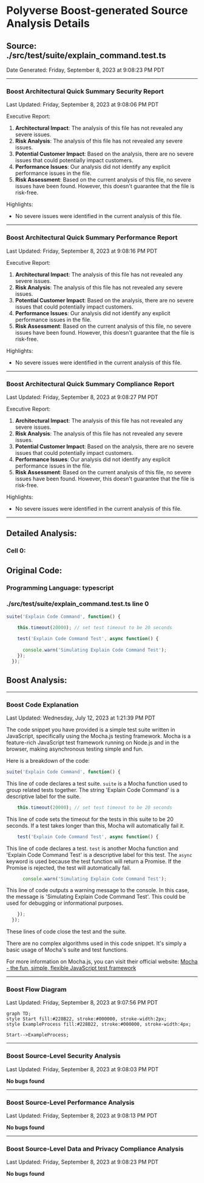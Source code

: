 # Polyverse Boost-generated Source Analysis Details

## Source: ./src/test/suite/explain_command.test.ts
Date Generated: Friday, September 8, 2023 at 9:08:23 PM PDT



---

### Boost Architectural Quick Summary Security Report

Last Updated: Friday, September 8, 2023 at 9:08:06 PM PDT


Executive Report:

1. **Architectural Impact**: The analysis of this file has not revealed any severe issues.
2. **Risk Analysis**: The analysis of this file has not revealed any severe issues.
3. **Potential Customer Impact**: Based on the analysis, there are no severe issues that could potentially impact customers.
4. **Performance Issues**: Our analysis did not identify any explicit performance issues in the file.
5. **Risk Assessment**: Based on the current analysis of this file, no severe issues have been found. However, this doesn't guarantee that the file is risk-free.

Highlights:

- No severe issues were identified in the current analysis of this file.



---

### Boost Architectural Quick Summary Performance Report

Last Updated: Friday, September 8, 2023 at 9:08:16 PM PDT


Executive Report:

1. **Architectural Impact**: The analysis of this file has not revealed any severe issues.
2. **Risk Analysis**: The analysis of this file has not revealed any severe issues.
3. **Potential Customer Impact**: Based on the analysis, there are no severe issues that could potentially impact customers.
4. **Performance Issues**: Our analysis did not identify any explicit performance issues in the file.
5. **Risk Assessment**: Based on the current analysis of this file, no severe issues have been found. However, this doesn't guarantee that the file is risk-free.

Highlights:

- No severe issues were identified in the current analysis of this file.



---

### Boost Architectural Quick Summary Compliance Report

Last Updated: Friday, September 8, 2023 at 9:08:27 PM PDT


Executive Report:

1. **Architectural Impact**: The analysis of this file has not revealed any severe issues.
2. **Risk Analysis**: The analysis of this file has not revealed any severe issues.
3. **Potential Customer Impact**: Based on the analysis, there are no severe issues that could potentially impact customers.
4. **Performance Issues**: Our analysis did not identify any explicit performance issues in the file.
5. **Risk Assessment**: Based on the current analysis of this file, no severe issues have been found. However, this doesn't guarantee that the file is risk-free.

Highlights:

- No severe issues were identified in the current analysis of this file.

---
## Detailed Analysis:

### Cell 0:
## Original Code:

### Programming Language: typescript
### ./src/test/suite/explain_command.test.ts line 0

```typescript
suite('Explain Code Command', function() {

    this.timeout(20000); // set test timeout to be 20 seconds
  
    test('Explain Code Command Test', async function() {
  
      console.warn('Simulating Explain Code Command Test');
    });
  });

```
## Boost Analysis:



---

### Boost Code Explanation

Last Updated: Wednesday, July 12, 2023 at 1:21:39 PM PDT

The code snippet you have provided is a simple test suite written in JavaScript, specifically using the Mocha.js testing framework. Mocha is a feature-rich JavaScript test framework running on Node.js and in the browser, making asynchronous testing simple and fun.

Here is a breakdown of the code:

```javascript
suite('Explain Code Command', function() {
```
This line of code declares a test suite. `suite` is a Mocha function used to group related tests together. The string 'Explain Code Command' is a descriptive label for the suite.

```javascript
    this.timeout(20000); // set test timeout to be 20 seconds
```
This line of code sets the timeout for the tests in this suite to be 20 seconds. If a test takes longer than this, Mocha will automatically fail it.

```javascript
    test('Explain Code Command Test', async function() {
```
This line of code declares a test. `test` is another Mocha function and 'Explain Code Command Test' is a descriptive label for this test. The `async` keyword is used because the test function will return a Promise. If the Promise is rejected, the test will automatically fail.

```javascript
      console.warn('Simulating Explain Code Command Test');
```
This line of code outputs a warning message to the console. In this case, the message is 'Simulating Explain Code Command Test'. This could be used for debugging or informational purposes.

```javascript
    });
  });
```
These lines of code close the test and the suite.

There are no complex algorithms used in this code snippet. It's simply a basic usage of Mocha's suite and test functions.

For more information on Mocha.js, you can visit their official website: [Mocha - the fun, simple, flexible JavaScript test framework](https://mochajs.org/)



---

### Boost Flow Diagram

Last Updated: Friday, September 8, 2023 at 9:07:56 PM PDT

```mermaid
graph TD;
style Start fill:#228B22, stroke:#000000, stroke-width:2px;
style ExampleProcess fill:#228B22, stroke:#000000, stroke-width:4px;

Start-->ExampleProcess;
```




---

### Boost Source-Level Security Analysis

Last Updated: Friday, September 8, 2023 at 9:08:03 PM PDT

**No bugs found**



---

### Boost Source-Level Performance Analysis

Last Updated: Friday, September 8, 2023 at 9:08:13 PM PDT

**No bugs found**



---

### Boost Source-Level Data and Privacy Compliance Analysis

Last Updated: Friday, September 8, 2023 at 9:08:23 PM PDT

**No bugs found**


